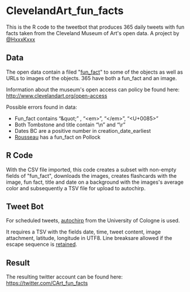 # ClevelandArt_fun_facts
This is the R code to the tweetbot that produces 365 daily tweets with fun facts taken from the Cleveland Museum of Art's open data. A project by [@HxxxKxxx](https://twitter.com/hxxxkxxx)

## Data
The open data contain a filed "[fun_fact](https://twitter.com/HxxxKxxx/status/1088507121002516480)" to some of the objects as well as URLs to images of the objects. 365 have both a fun_fact and an image. 

Information about the museum's open access can policy be found here: 
http://www.clevelandart.org/open-access

Possible errors found in data: 
-	Fun_fact contains “\&quot;” , “\<em>”, “\</em>”, “<U+0085>” 
-	Both Tombstone and title contain “\n” and “\r”
-	Dates BC are a positive number in creation_date_earliest
-	[Rousseau](http://www.clevelandart.org/art/1980.18) has a fun_fact on Pollock


## R Code
With the CSV file imported, this code creates a subset with non-empty fields of "fun_fact", downloads the images, creates flashcards with the image, fun fact, title and date on a background with the images's average color and subsequently a TSV file for upload to autochirp. 

## Tweet Bot
For scheduled tweets, [autochirp](https://autochirp.spinfo.uni-koeln.de/home) from the University of Cologne is used.

It requires a TSV with the fields date, time, tweet content, image attachment, latitude, longitude in UTF8. Line breaksare allowed if the escape sequence is [retained](https://twitter.com/spinfocl/status/1093991712844902403).

## Result
The resulting twitter account can be found here: https://twitter.com/CArt_fun_facts
